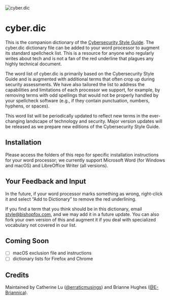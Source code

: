 ![cyber.dic](./assets/logo.png "cyber.dic logo")

# cyber.dic

This is the companion dictionary of the [Cybersecurity Style Guide](https://www.bishopfox.com/cybersecurity-style-guide/). The cyber.dic dictionary file can be added to your word processor to augment its standard spellcheck list. This is a resource for anyone who regularly writes about tech and is not a fan of the red underline that plagues any highly technical document.

The word list of cyber.dic is primarily based on the Cybersecurity Style Guide and is augmented with additional terms that often crop up during security assessments. We have also tailored the list to address the capabilities and limitations of each processor we support, for example, by removing terms with odd spellings that would not be properly handled by your spellcheck software (e.g., if they contain punctuation, numbers, hyphens, or spaces).

This word list will be periodically updated to reflect new terms in the ever-changing landscape of technology and security. Major version updates will be released as we prepare new editions of the Cybersecurity Style Guide.

## Installation

Please access the folders of this repo for specific installation instructions for your word processor; we currently support Microsoft Word (for Windows and macOS) and LibreOffice Writer (all versions).

## Your Feedback and Input

In the future, if your word processor marks something as wrong, right-click it and select “Add to Dictionary” to remove the red underlining.

If you find a term that you think should be in this dictionary, email style@bishopfox.com, and we may add it in a future update. You can also fork your own version of this and augment it if you deal with specialized vocabulary not covered in our list.

## Coming Soon

 - [ ] macOS exclusion file and instructions
 - [ ] dictionary lists for Firefox and Chrome

## Credits

Maintained by Catherine Lu ([@erraticmusings](https://github.com/erraticmusings)) and Brianne Hughes ([@E-Briannica](https://github.com/E-Briannica)).
